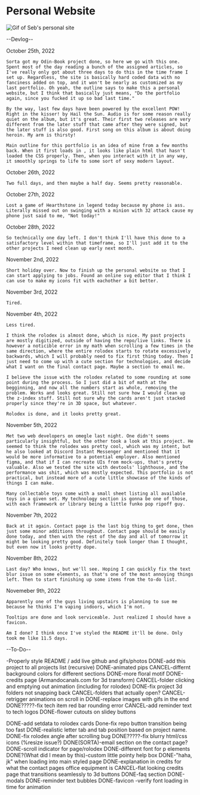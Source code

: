 # Personal Website

![Gif of Seb's personal site](site_images/PersonalWebsite.gif)

--Devlog--

October 25th, 2022

    Sorta got my Odin-Book project done, so here we go with this one. Spent most of the day reading a bunch of the assigned articles, so I've really only got about three days to do this in the time frame I set up. Regardless, the site is basically hard coded data with no fanciness added on top, and it won't be nearly as customized as my last portfolio. Oh yeah, the outline says to make this a personal website, but I think that basically just means, "Do the portfolio again, since you fucked it up so bad last time."

    By the way, last few days have been powered by the excellent POW! Right in the kisser! by Hail the Sun. Audio is for some reason really quiet on the album, but it's great. Their first two releases are very different from the later stuff that came after they were signed, but the later stuff is also good. First song on this album is about doing heroin. My arm is thirsty!

    Main outline for this portfolio is an idea of mine from a few months back. When it first loads in , it looks like plain html that hasn't loaded the CSS properly. Then, when you interact with it in any way, it smoothly springs to life to some sort of sexy modern layout.

October 26th, 2022

    Two full days, and then maybe a half day. Seems pretty reasonable.

October 27th, 2022

    Lost a game of Hearthstone in legend today because my phone is ass. Literally missed out on swinging with a minion with 32 attack cause my phone just said to me, "Not today!"

October 28th, 2022

    So technically one day left. I don't think I'll have this done to a satisfactory level within that timeframe, so I'll just add it to the other projects I need clean up early next month. 

November 2nd, 2022

    Short holiday over. Now to finish up the personal website so that I can start applying to jobs. Found an online svg editor that I think I can use to make my icons fit with eachother a bit better.

November 3rd, 2022

    Tired.

November 4th, 2022

    Less tired.

    I think the rolodex is almost done, which is nice. My past projects are mostly digitized, outside of having the repo/live links. There is however a noticible error in my math when scrolling a few times in the same direction, where the entire rolodex starts to rotate excessively backwards, which I will probably need to fix first thing today. Then I just need to come up with a cute section for technologies, and decide what I want on the final contact page. Maybe a section to email me.

    I believe the issue with the rolodex related to some rounding at some point during the process. So I just did a bit of math at the begginning, and now all the numbers start as whole, removing the problem. Works and looks great. Still not sure how I would clean up the z-index stuff. Still not sure why the cards aren't just stacked properly since they're in 3D space, but whatever.

    Rolodex is done, and it looks pretty great.

November 5th, 2022

    Met two web developers on omegle last night. One didn't seems particularly insightful, but the other took a look at this project. He seemed to think the rolodex was pretty cool, which was my intent, but he also looked at Discord Instant Messenger and mentioned that it would be more informative to a potential employer. Also mentioned figma, and that if I can recreate UIs from mock-ups, that's pretty valuable. Also we tested the site with devtools' lighthouse, and the performance was shit, which was mostly expected. This portfolio is not practical, but instead more of a cute little showcase of the kinds of things I can make.

    Many collectable toys come with a small sheet listing all available toys in a given set. My technology section is gonna be one of those, with each framework or library being a little funko pop ripoff guy. 

November 7th, 2022

    Back at it again. Contact page is the last big thing to get done, then just some minor additions throughout. Contact page should be easily done today, and then with the rest of the day and all of tomorrow it might be looking pretty good. Definitely took longer than I thought, but even now it looks pretty dope.

November 8th, 2022

    Last day? Who knows, but we'll see. Hoping I can quickly fix the text blur issue on some elements, as that's one of the most annoying things left. Then to start finishing up some items from the to-do list.

Novemeber 9th, 2022

    Apparently one of the guys living upstairs is planning to sue me because he thinks I'm vaping indoors, which I'm not.

    Tooltips are done and look serviceable. Just realized I should have a favicon.

    Am I done? I think once I've styled the README it'll be done. Only took me like 11.5 days.

--To-Do--

-Properly style README / add live github and gifs/photos
DONE-add this project to all projects list (recursive)
DONE-animated pips 
CANCEL-differnt background colors for different sections
DONE-more floral motif
DONE-credits page (Armandocanals.com for 3d transform)
CANCEL-folder clicking and emptying out animation (including for rolodex)
DONE-fix project 3d folders not snapping back
CANCEL-folders that actually open?
CANCEL-retrigger animations on scroll in
DONE-replace images with gifs in the end
DONE?????-fix tech item red bar rounding error
CANCEL-add reminder text to tech logos
DONE-flower cutouts on slidey buttons

DONE-add setdata to rolodex cards
Done-fix repo button transition being too fast
DONE-realistic letter tab and tab position based on project name.
DONE-fix rolodex angle after scrolling bug
DONE?????-fix blurry html/css icons (%resize issue?)
DONE(SORTA)-email section on the contact page?
DONE-scroll indicator for page/rolodex
DONE-different font for p elements
DONE?(What did I mean by this)-custom little pointy help box
DONE-"haha, jk" when loading into main styled page
DONE-explanation in credits for what the contact pages office equipment is
CANCEL-flat looking credits page that transitions seamlessly to 3d buttons
DONE-faq section
DONE-modals
DONE-reminder text bubbles
DONE-favicon
-verify font loading in time for animation